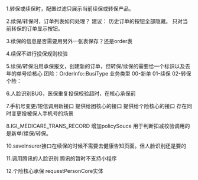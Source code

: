1.转保或续保时，配置过滤只展示当前续保或转保产品。

2.续保/转保时，订单列表如何处理？
        建议：
                历史订单的按钮全部隐藏。
                只对当前转保的订单显示按钮。

3.续保的信息是否需要用另外一张表保存？还是order表

4.续保不进行投保规则校验

5.续保/转保沿用承保报文，创建新的订单，但转保/续保的需要给一个标识以及去年的单号给核心
    团险：OrderInfo::BusiType 业务类型 00-新单 01-续保 02-转保
    个险：

6.人脸识别BUG，医保重复投保校验超时，在核心承保前

7.手机号变更/短信调用新接口
    提供给团核心的接口
    提供给个险核心的接口
        存在同时变更投被保人手机号的场景

8.IGI_MEDICARE_TRANS_RECORD 增加policySouce 用于判断扣减校验调用的是新单/续保/转保。

10.saveInsurer接口在续保的时候不需要去健康告知页面。但人脸识别还是要的

11.调用腾讯的人脸识别
    腾讯的暂时不支持小程序


12.个险核心承保 requestPersonCore实体
